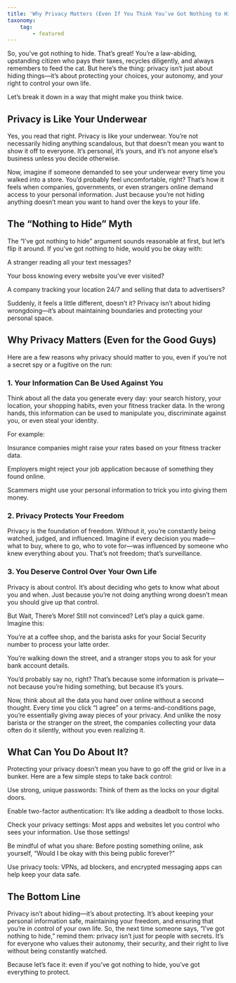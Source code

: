 ```yaml
---
title: 'Why Privacy Matters (Even If You Think You’ve Got Nothing to Hide)'
taxonomy:
    tag:
        - featured
---
```


So, you’ve got nothing to hide. That’s great! You’re a law-abiding, upstanding citizen who pays their taxes, recycles diligently, and always remembers to feed the cat. But here’s the thing: privacy isn’t just about hiding things—it’s about protecting your choices, your autonomy, and your right to control your own life.

Let’s break it down in a way that might make you think twice.

## Privacy is Like Your Underwear
Yes, you read that right. Privacy is like your underwear. You’re not necessarily hiding anything scandalous, but that doesn’t mean you want to show it off to everyone. It’s personal, it’s yours, and it’s not anyone else’s business unless you decide otherwise.

Now, imagine if someone demanded to see your underwear every time you walked into a store. You’d probably feel uncomfortable, right? That’s how it feels when companies, governments, or even strangers online demand access to your personal information. Just because you’re not hiding anything doesn’t mean you want to hand over the keys to your life.

## The “Nothing to Hide” Myth
The “I’ve got nothing to hide” argument sounds reasonable at first, but let’s flip it around. If you’ve got nothing to hide, would you be okay with:

A stranger reading all your text messages?

Your boss knowing every website you’ve ever visited?

A company tracking your location 24/7 and selling that data to advertisers?

Suddenly, it feels a little different, doesn’t it? Privacy isn’t about hiding wrongdoing—it’s about maintaining boundaries and protecting your personal space.

## Why Privacy Matters (Even for the Good Guys)
Here are a few reasons why privacy should matter to you, even if you’re not a secret spy or a fugitive on the run:

### 1. Your Information Can Be Used Against You
Think about all the data you generate every day: your search history, your location, your shopping habits, even your fitness tracker data. In the wrong hands, this information can be used to manipulate you, discriminate against you, or even steal your identity.

For example:

Insurance companies might raise your rates based on your fitness tracker data.

Employers might reject your job application because of something they found online.

Scammers might use your personal information to trick you into giving them money.

### 2. Privacy Protects Your Freedom
Privacy is the foundation of freedom. Without it, you’re constantly being watched, judged, and influenced. Imagine if every decision you made—what to buy, where to go, who to vote for—was influenced by someone who knew everything about you. That’s not freedom; that’s surveillance.

### 3. You Deserve Control Over Your Own Life
Privacy is about control. It’s about deciding who gets to know what about you and when. Just because you’re not doing anything wrong doesn’t mean you should give up that control.

But Wait, There’s More!
Still not convinced? Let’s play a quick game. Imagine this:

You’re at a coffee shop, and the barista asks for your Social Security number to process your latte order.

You’re walking down the street, and a stranger stops you to ask for your bank account details.

You’d probably say no, right? That’s because some information is private—not because you’re hiding something, but because it’s yours.

Now, think about all the data you hand over online without a second thought. Every time you click “I agree” on a terms-and-conditions page, you’re essentially giving away pieces of your privacy. And unlike the nosy barista or the stranger on the street, the companies collecting your data often do it silently, without you even realizing it.

## What Can You Do About It?
Protecting your privacy doesn’t mean you have to go off the grid or live in a bunker. Here are a few simple steps to take back control:

Use strong, unique passwords: Think of them as the locks on your digital doors.

Enable two-factor authentication: It’s like adding a deadbolt to those locks.

Check your privacy settings: Most apps and websites let you control who sees your information. Use those settings!

Be mindful of what you share: Before posting something online, ask yourself, “Would I be okay with this being public forever?”

Use privacy tools: VPNs, ad blockers, and encrypted messaging apps can help keep your data safe.

## The Bottom Line
Privacy isn’t about hiding—it’s about protecting. It’s about keeping your personal information safe, maintaining your freedom, and ensuring that you’re in control of your own life. So, the next time someone says, “I’ve got nothing to hide,” remind them: privacy isn’t just for people with secrets. It’s for everyone who values their autonomy, their security, and their right to live without being constantly watched.

Because let’s face it: even if you’ve got nothing to hide, you’ve got everything to protect.